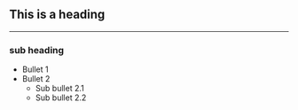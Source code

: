 ## This is a heading
-------------------
### sub heading
* Bullet 1
* Bullet 2
  * Sub bullet 2.1
  * Sub bullet 2.2
